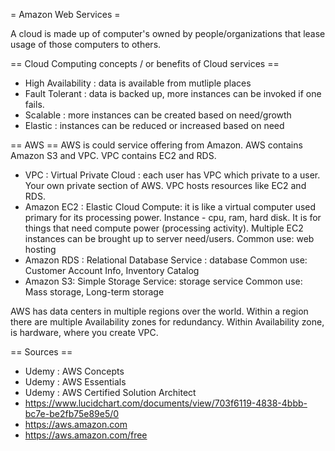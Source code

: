 = Amazon Web Services =

A cloud is made up of computer's owned by people/organizations that lease usage of those computers to others.

== Cloud Computing concepts / or benefits of Cloud services ==
* High Availability : data is available from mutliple places
* Fault Tolerant : data is backed up, more instances can be invoked if one fails.
* Scalable : more instances can be created based on need/growth
* Elastic : instances can be reduced or increased based on need


== AWS ==
AWS is could service offering from Amazon.
AWS contains Amazon S3 and VPC. VPC contains EC2 and RDS.

* VPC : Virtual Private Cloud : each user has VPC which private to a user. Your own private section of AWS.
VPC hosts resources like EC2 and RDS.
* Amazon EC2 : Elastic Cloud Compute: it is like a virtual computer used primary for its processing power.
Instance - cpu, ram, hard disk. It is for things that need compute power (processing activity).
Multiple EC2 instances can be brought up to server need/users.
Common use: web hosting
* Amazon RDS : Relational Database Service : database
Common use: Customer Account Info, Inventory Catalog
* Amazon S3: Simple Storage Service: storage service
Common use: Mass storage, Long-term storage


AWS has data centers in multiple regions over the world.
Within a region there are multiple Availability zones for redundancy.
Within Availability zone, is hardware, where you create VPC.


== Sources ==
* Udemy : AWS Concepts
* Udemy : AWS Essentials
* Udemy : AWS Certified Solution Architect
* https://www.lucidchart.com/documents/view/703f6119-4838-4bbb-bc7e-be2fb75e89e5/0
* https://aws.amazon.com
* https://aws.amazon.com/free
